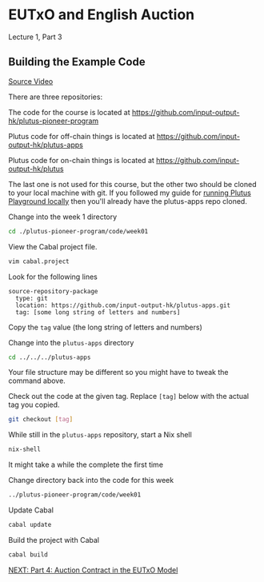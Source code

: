 # EUTxO and English Auction

Lecture 1, Part 3

## Building the Example Code

[Source
Video](https://www.youtube.com/watch?v=zPaDp4R9X7o&list=PLNEK_Ejlx3x2nLM4fAck2JS6KhFQlXq2N&index=3)

There are three repositories:

The code for the course is located at
https://github.com/input-output-hk/plutus-pioneer-program

Plutus code for off-chain things is located at
https://github.com/input-output-hk/plutus-apps

Plutus code for on-chain things is located at
https://github.com/input-output-hk/plutus

The last one is not used for this course, but the other two should be cloned to
your local machine with git. If you followed my guide for [running Plutus
Playground locally](../../run-plutus-playground-locally.md) then you'll already
have the plutus-apps repo cloned.

Change into the week 1 directory

```bash
cd ./plutus-pioneer-program/code/week01
```

View the Cabal project file.

```bash
vim cabal.project
```

Look for the following lines

```
source-repository-package
  type: git
  location: https://github.com/input-output-hk/plutus-apps.git
  tag: [some long string of letters and numbers]
```

Copy the `tag` value (the long string of letters and numbers)

Change into the `plutus-apps` directory

```bash
cd ../../../plutus-apps
```

Your file structure may be different so you might have to tweak the command
above.

Check out the code at the given tag. Replace `[tag]` below with the actual tag
you copied.

```bash
git checkout [tag]
```

While still in the `plutus-apps` repository, start a Nix shell

```bash
nix-shell
```

It might take a while the complete the first time

Change directory back into the code for this week

```bash
../plutus-pioneer-program/code/week01
```

Update Cabal

```bash
cabal update
```

Build the project with Cabal

```bash
cabal build
```

[NEXT: Part 4: Auction Contract in the EUTxO
Model](./04-auction-contract-eutxo-model.md)
